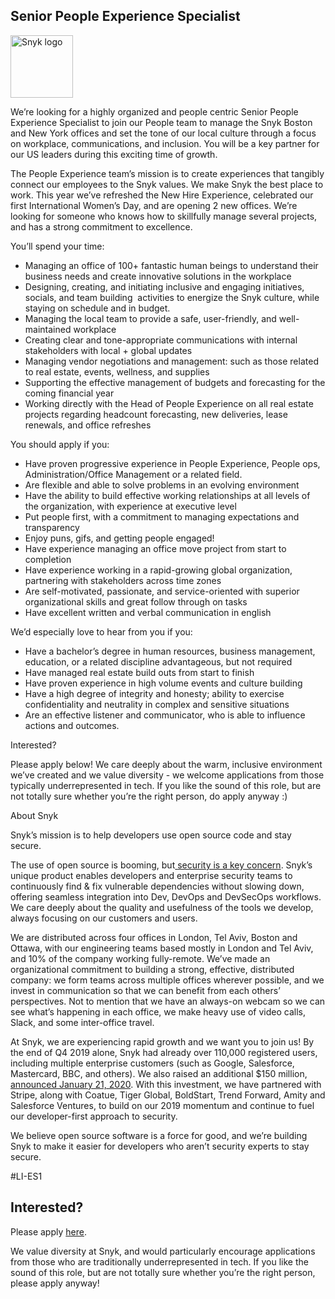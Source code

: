 Senior People Experience Specialist
---

<img src="https://res.cloudinary.com/snyk/image/upload/v1537345894/press-kit/brand/logo-black.png" width="100" alt="Snyk logo" />

<p><span style="font-weight: 400;">We’re looking for a highly organized and people centric Senior People Experience Specialist to join our People team to manage the Snyk Boston and New York offices and set the tone of our local culture through a focus on workplace, communications, and inclusion. You will be a key partner for our US leaders during this exciting time of growth.</span></p>
<p><span style="font-weight: 400;">The People Experience team’s mission is to create experiences that tangibly connect our employees to the Snyk values. We make Snyk the best place to work. This year we’ve refreshed the New Hire Experience, celebrated our first International Women’s Day, and are opening 2 new offices. We’re looking for someone who knows how to skillfully manage several projects, and has a strong commitment to excellence.&nbsp;</span></p>
<p><span style="font-weight: 400;">You’ll spend your time:</span></p>
<ul>
<li style="font-weight: 400;"><span style="font-weight: 400;">Managing an office of 100+ fantastic human beings to understand their business needs and create innovative solutions in the workplace&nbsp;</span></li>
<li style="font-weight: 400;"><span style="font-weight: 400;">Designing, creating, and initiating inclusive and engaging initiatives, socials, and team building&nbsp; activities to energize the Snyk culture, while staying on schedule and in budget.&nbsp;</span></li>
<li style="font-weight: 400;"><span style="font-weight: 400;">Managing the local team to provide a safe, user-friendly, and well-maintained workplace</span></li>
<li style="font-weight: 400;"><span style="font-weight: 400;">Creating clear and tone-appropriate communications with internal stakeholders with local + global updates</span></li>
<li style="font-weight: 400;"><span style="font-weight: 400;">Managing vendor negotiations and management: such as those related to real estate, events, wellness, and supplies</span></li>
<li style="font-weight: 400;"><span style="font-weight: 400;">Supporting the effective management of budgets and forecasting for the coming financial year</span></li>
<li style="font-weight: 400;"><span style="font-weight: 400;">Working directly with the Head of People Experience on all real estate projects regarding headcount forecasting, new deliveries, lease renewals, and office refreshes&nbsp;</span></li>
</ul>
<p><span style="font-weight: 400;">You should apply if you:</span></p>
<ul>
<li style="font-weight: 400;"><span style="font-weight: 400;">Have proven progressive experience in People Experience, People ops, Administration/Office Management or a related field.&nbsp;</span></li>
<li style="font-weight: 400;"><span style="font-weight: 400;">Are flexible and able to solve problems in an evolving environment</span></li>
<li style="font-weight: 400;"><span style="font-weight: 400;">Have the ability to build effective working relationships at all levels of the organization, with experience at executive level</span></li>
<li style="font-weight: 400;"><span style="font-weight: 400;">Put people first, with a commitment to managing expectations and transparency</span></li>
<li style="font-weight: 400;"><span style="font-weight: 400;">Enjoy puns, gifs, and getting people engaged!</span></li>
<li style="font-weight: 400;"><span style="font-weight: 400;">Have experience managing an office move project from start to completion</span></li>
<li style="font-weight: 400;"><span style="font-weight: 400;">Have experience working in a rapid-growing global organization, partnering with stakeholders across time zones</span></li>
<li style="font-weight: 400;"><span style="font-weight: 400;">Are self-motivated, passionate, and service-oriented with superior organizational skills and great follow through on tasks</span></li>
<li style="font-weight: 400;"><span style="font-weight: 400;">Have excellent written and verbal communication in english</span></li>
</ul>
<p><span style="font-weight: 400;">We’d especially love to hear from you if you:</span></p>
<ul>
<li style="font-weight: 400;"><span style="font-weight: 400;">Have a bachelor’s degree in human resources, business management, education, or a related discipline advantageous, but not required</span></li>
<li style="font-weight: 400;"><span style="font-weight: 400;">Have managed real estate build outs from start to finish</span></li>
<li style="font-weight: 400;"><span style="font-weight: 400;">Have proven experience in high volume events and culture building</span></li>
<li style="font-weight: 400;"><span style="font-weight: 400;">Have a high degree of integrity and honesty; ability to exercise confidentiality and neutrality in complex and sensitive situations</span></li>
<li style="font-weight: 400;"><span style="font-weight: 400;">Are an effective listener and communicator, who is able to influence actions and outcomes.</span></li>
</ul>
<p><span style="font-weight: 400;">Interested?</span></p>
<p><span style="font-weight: 400;">Please apply below! We care deeply about the warm, inclusive environment we’ve created and we value diversity - we welcome applications from those typically underrepresented in tech. If you like the sound of this role, but are not totally sure whether you’re the right person, do apply anyway :)</span></p>
<p><span style="font-weight: 400;">About Snyk</span></p>
<p><span style="font-weight: 400;">Snyk’s mission is to help developers use open source code and stay secure.&nbsp;</span></p>
<p><span style="font-weight: 400;">The use of open source is booming, but</span><a href="https://snyk.io/blog/devsecops-insights-2020/"> <span style="font-weight: 400;">security is a key concern</span></a><span style="font-weight: 400;">. Snyk’s unique product enables developers and enterprise security teams to continuously find &amp; fix vulnerable dependencies without slowing down, offering seamless integration into Dev, DevOps and DevSecOps workflows. We care deeply about the quality and usefulness of the tools we develop, always focusing on our customers and users.&nbsp;</span></p>
<p><span style="font-weight: 400;">We are distributed across four offices in London, Tel Aviv, Boston and Ottawa, with our engineering teams based mostly in London and Tel Aviv, and 10% of the company working fully-remote. We’ve made an organizational commitment to building a strong, effective, distributed company: we form teams across multiple offices wherever possible, and we invest in communication so that we can benefit from each others’ perspectives. Not to mention that we have an always-on webcam so we can see what’s happening in each office, we make heavy use of video calls, Slack, and some inter-office travel.</span></p>
<p><span style="font-weight: 400;">At Snyk, we are experiencing rapid growth and we want you to join us! By the end of Q4 2019 alone, Snyk had already over 110,000 registered users, including multiple enterprise customers (such as Google, Salesforce, Mastercard, BBC, and others). We also raised an additional $150 million,</span><a href="https://snyk.io/blog/snyk-closes-150m/"> <span style="font-weight: 400;">announced January 21, 2020</span></a><span style="font-weight: 400;">. With this investment, we have partnered with Stripe, along with Coatue, Tiger Global, BoldStart, Trend Forward, Amity and Salesforce Ventures, to build on our 2019 momentum and continue to fuel our developer-first approach to security.&nbsp;</span></p>
<p><span style="font-weight: 400;">We believe open source software is a force for good, and we’re building Snyk to make it easier for developers who aren’t security experts to stay secure.</span></p>
<p><span style="font-weight: 400;">#LI-ES1</span></p>

Interested?
---

Please apply [here](https://boards.greenhouse.io/snyk/jobs/4834094002#app).

We value diversity at Snyk, and would particularly encourage applications from those who are traditionally underrepresented in tech.
If you like the sound of this role, but are not totally sure whether you’re the right person, please apply anyway!
